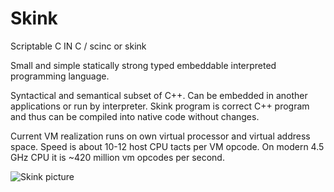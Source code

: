 # Skink
Scriptable C IN C / scinc or skink

Small and simple statically strong typed embeddable interpreted programming language.

Syntactical and semantical subset of C++. Can be embedded in another applications or run by interpreter. Skink program is correct C++ program and thus can be compiled into native code without changes.

Current VM realization runs on own virtual processor and virtual address space. Speed is about 10-12 host CPU tacts per VM opcode. On modern 4.5 GHz CPU it is ~420 million vm opcodes per second.

![Skink picture](https://upload.wikimedia.org/wikipedia/commons/d/dd/Blue-toungued_skink444.jpg)
